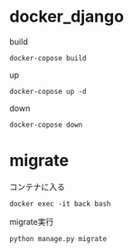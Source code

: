 # docker_django

build
```
docker-copose build
```

up
```
docker-copose up -d
```

down
```
docker-copose down
```

# migrate

コンテナに入る
```
docker exec -it back bash
```
migrate実行
```
python manage.py migrate
```
